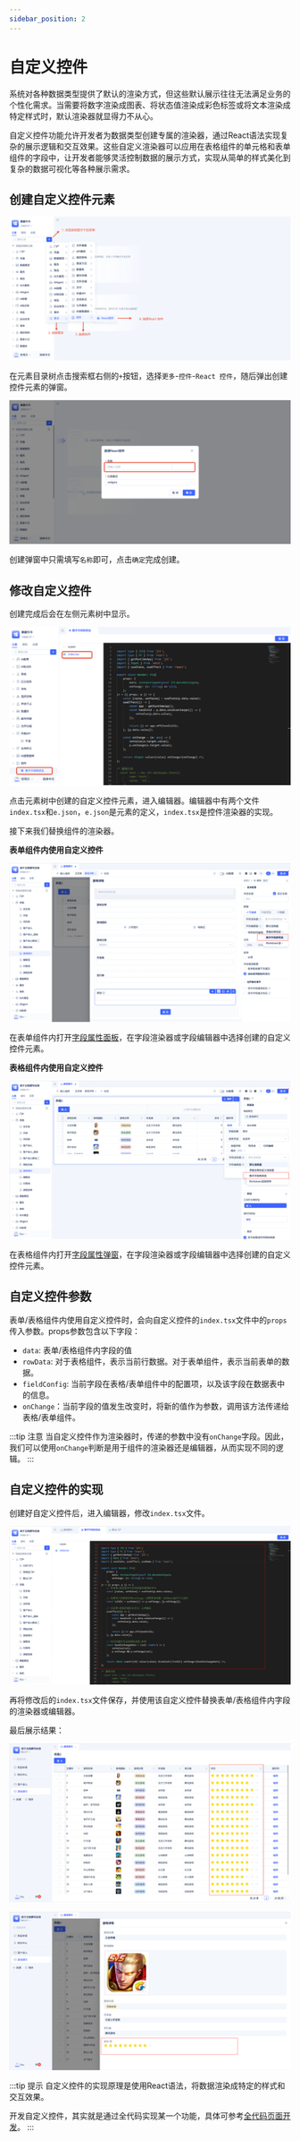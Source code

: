 ```yaml
---
sidebar_position: 2
---
```


# 自定义控件

系统对各种数据类型提供了默认的渲染方式，但这些默认展示往往无法满足业务的个性化需求。当需要将数字渲染成图表、将状态值渲染成彩色标签或将文本渲染成特定样式时，默认渲染器就显得力不从心。

自定义控件功能允许开发者为数据类型创建专属的渲染器，通过React语法实现复杂的展示逻辑和交互效果。这些自定义渲染器可以应用在表格组件的单元格和表单组件的字段中，让开发者能够灵活控制数据的展示方式，实现从简单的样式美化到复杂的数据可视化等各种展示需求。

## 创建自定义控件元素

![创建](./img/2/创建.png)

在元素目录树点击搜索框右侧的`+`按钮，选择`更多`-`控件`-`React 控件`，随后弹出创建控件元素的弹窗。

![弹窗](./img/2/弹窗.png)

创建弹窗中只需填写`名称`即可，点击`确定`完成创建。

## 修改自定义控件

创建完成后会在左侧元素树中显示。

![编辑器](./img/2/编辑器.png)

点击元素树中创建的自定义控件元素，进入编辑器。编辑器中有两个文件`index.tsx`和`e.json`，`e.json`是元素的定义，`index.tsx`是控件渲染器的实现。

接下来我们替换组件的渲染器。

**表单组件内使用自定义控件**

![表单组件内使用自定义控件](./img/2/react_2025-08-29_10-22-41.png)

在表单组件内打开[字段属性面板](../在页面中使用功能组件/表单组件.md#基础配置与配置项管理)，在字段渲染器或字段编辑器中选择创建的自定义控件元素。

**表格组件内使用自定义控件**

![表格组件内使用自定义控件](./img/2/react_2025-08-29_10-32-26.png)

在表格组件内打开[字段属性弹窗](../在页面中使用功能组件/表格组件.md#配置字段的属性)，在字段渲染器或字段编辑器中选择创建的自定义控件元素。

## 自定义控件参数

表单/表格组件内使用自定义控件时，会向自定义控件的`index.tsx`文件中的`props`传入参数。props参数包含以下字段：
- `data`: 表单/表格组件内字段的值
- `rowData`: 对于表格组件，表示当前行数据。对于表单组件，表示当前表单的数据。
- `fieldConfig`:  当前字段在表格/表单组件中的配置项，以及该字段在数据表中的信息。
- `onChange`：当前字段的值发生改变时，将新的值作为参数，调用该方法传递给表格/表单组件。

:::tip 注意
当自定义控件作为渲染器时，传递的参数中没有`onChange`字段。因此，我们可以使用`onChange`判断是用于组件的渲染器还是编辑器，从而实现不同的逻辑。
:::

## 自定义控件的实现

创建好自定义控件后，进入编辑器，修改`index.tsx`文件。

![index.tsx](./img/2/react_2025-08-29_14-01-42.png)

再将修改后的`index.tsx`文件保存，并使用该自定义控件替换表单/表格组件内字段的渲染器或编辑器。

最后展示结果：

![表格结果](./img/2/react_2025-08-29_14-04-36.png)

![表单结果](./img/2/react_2025-08-29_14-05-20.png)

:::tip 提示
自定义控件的实现原理是使用React语法，将数据渲染成特定的样式和交互效果。

开发自定义控件，其实就是通过全代码实现某一个功能，具体可参考[全代码页面开发](../应用开发基础/全代码页面开发.md)。
:::